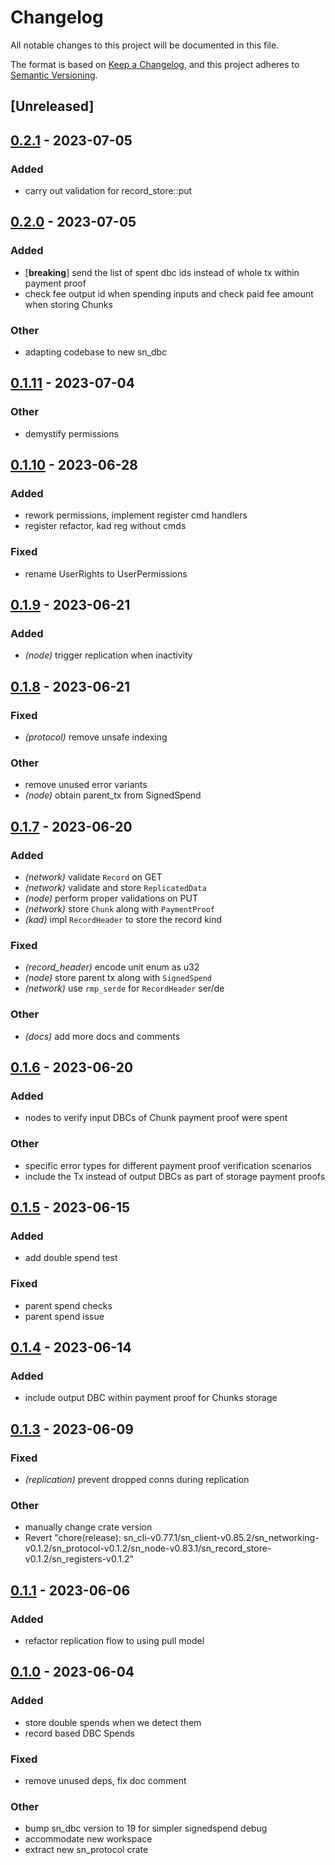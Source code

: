 # Changelog
All notable changes to this project will be documented in this file.

The format is based on [Keep a Changelog](https://keepachangelog.com/en/1.0.0/),
and this project adheres to [Semantic Versioning](https://semver.org/spec/v2.0.0.html).

## [Unreleased]

## [0.2.1](https://github.com/maidsafe/safe_network/compare/sn_protocol-v0.2.0...sn_protocol-v0.2.1) - 2023-07-05

### Added
- carry out validation for record_store::put

## [0.2.0](https://github.com/maidsafe/safe_network/compare/sn_protocol-v0.1.11...sn_protocol-v0.2.0) - 2023-07-05

### Added
- [**breaking**] send the list of spent dbc ids instead of whole tx within payment proof
- check fee output id when spending inputs and check paid fee amount when storing Chunks

### Other
- adapting codebase to new sn_dbc

## [0.1.11](https://github.com/maidsafe/safe_network/compare/sn_protocol-v0.1.10...sn_protocol-v0.1.11) - 2023-07-04

### Other
- demystify permissions

## [0.1.10](https://github.com/maidsafe/safe_network/compare/sn_protocol-v0.1.9...sn_protocol-v0.1.10) - 2023-06-28

### Added
- rework permissions, implement register cmd handlers
- register refactor, kad reg without cmds

### Fixed
- rename UserRights to UserPermissions

## [0.1.9](https://github.com/maidsafe/safe_network/compare/sn_protocol-v0.1.8...sn_protocol-v0.1.9) - 2023-06-21

### Added
- *(node)* trigger replication when inactivity

## [0.1.8](https://github.com/maidsafe/safe_network/compare/sn_protocol-v0.1.7...sn_protocol-v0.1.8) - 2023-06-21

### Fixed
- *(protocol)* remove unsafe indexing

### Other
- remove unused error variants
- *(node)* obtain parent_tx from SignedSpend

## [0.1.7](https://github.com/maidsafe/safe_network/compare/sn_protocol-v0.1.6...sn_protocol-v0.1.7) - 2023-06-20

### Added
- *(network)* validate `Record` on GET
- *(network)* validate and store `ReplicatedData`
- *(node)* perform proper validations on PUT
- *(network)* store `Chunk` along with `PaymentProof`
- *(kad)* impl `RecordHeader` to store the record kind

### Fixed
- *(record_header)* encode unit enum as u32
- *(node)* store parent tx along with `SignedSpend`
- *(network)* use `rmp_serde` for `RecordHeader` ser/de

### Other
- *(docs)* add more docs and comments

## [0.1.6](https://github.com/maidsafe/safe_network/compare/sn_protocol-v0.1.5...sn_protocol-v0.1.6) - 2023-06-20

### Added
- nodes to verify input DBCs of Chunk payment proof were spent

### Other
- specific error types for different payment proof verification scenarios
- include the Tx instead of output DBCs as part of storage payment proofs

## [0.1.5](https://github.com/maidsafe/safe_network/compare/sn_protocol-v0.1.4...sn_protocol-v0.1.5) - 2023-06-15

### Added
- add double spend test

### Fixed
- parent spend checks
- parent spend issue

## [0.1.4](https://github.com/maidsafe/safe_network/compare/sn_protocol-v0.1.3...sn_protocol-v0.1.4) - 2023-06-14

### Added
- include output DBC within payment proof for Chunks storage

## [0.1.3](https://github.com/maidsafe/safe_network/compare/sn_protocol-v0.1.2...sn_protocol-v0.1.3) - 2023-06-09

### Fixed
- *(replication)* prevent dropped conns during replication

### Other
- manually change crate version
- Revert "chore(release): sn_cli-v0.77.1/sn_client-v0.85.2/sn_networking-v0.1.2/sn_protocol-v0.1.2/sn_node-v0.83.1/sn_record_store-v0.1.2/sn_registers-v0.1.2"

## [0.1.1](https://github.com/jacderida/safe_network/compare/sn_protocol-v0.1.0...sn_protocol-v0.1.1) - 2023-06-06

### Added
- refactor replication flow to using pull model

## [0.1.0](https://github.com/jacderida/safe_network/releases/tag/sn_protocol-v0.1.0) - 2023-06-04

### Added
- store double spends when we detect them
- record based DBC Spends

### Fixed
- remove unused deps, fix doc comment

### Other
- bump sn_dbc version to 19 for simpler signedspend debug
- accommodate new workspace
- extract new sn_protocol crate
